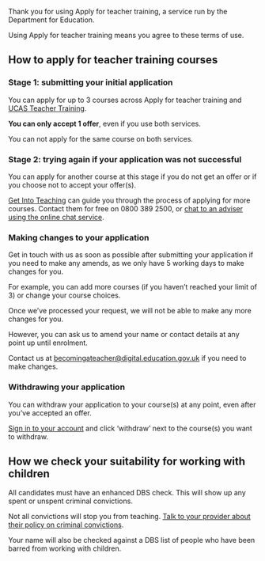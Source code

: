 Thank you for using Apply for teacher training, a service run by the Department for Education.

Using Apply for teacher training means you agree to these terms of use.

## How to apply for teacher training courses

### Stage 1: submitting your initial application

You can apply for up to 3 courses across Apply for teacher training and [UCAS Teacher Training](https://www.ucas.com/teaching-in-the-uk).

**You can only accept 1 offer**, even if you use both services.

You can not apply for the same course on both services.

### Stage 2: trying again if your application was not successful

You can apply for another course at this stage if you do not get an offer or if you choose not to accept your offer(s).

[Get Into Teaching](https://getintoteaching.education.gov.uk/get-help-and-support) can guide you through the process of applying for more courses. Contact them for free on 0800 389 2500, or [chat to an adviser using the online chat service](https://getintoteaching.education.gov.uk/lp/live-chat).

### Making changes to your application

Get in touch with us as soon as possible after submitting your application if you need to make any amends, as we only have 5 working days to make changes for you.

For example, you can add more courses (if you haven’t reached your limit of 3) or change your course choices.

Once we’ve processed your request, we will not be able to make any more changes for you.

However, you can ask us to amend your name or contact details at any point up until enrolment.

Contact us at <becomingateacher@digital.education.gov.uk> if you need to make changes.

### Withdrawing your application

You can withdraw your application to your course(s) at any point, even after you’ve accepted an offer.

[Sign in to your account](/candidate/sign-in) and click ‘withdraw’ next to the course(s) you want to withdraw.

## How we check your suitability for working with children

All candidates must have an enhanced DBS check. This will show up any spent or unspent criminal convictions.

Not all convictions will stop you from teaching. [Talk to your provider about their policy on criminal convictions](https://www.gov.uk/exoffenders-and-employment).

Your name will also be checked against a DBS list of people who have been barred from working with children.
